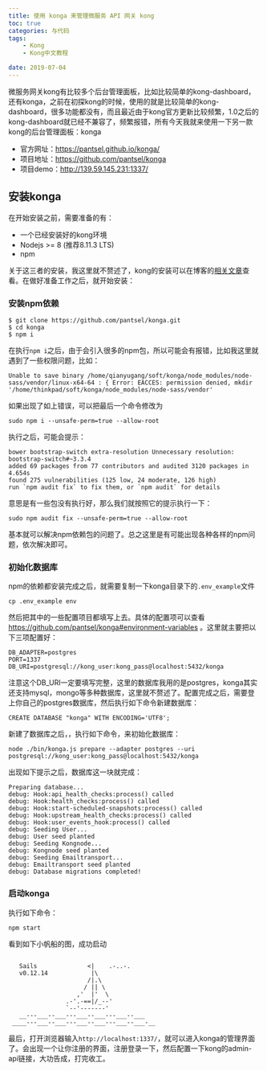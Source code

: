 ```yaml
---
title: 使用 konga 来管理微服务 API 网关 kong
toc: true
categories: 与代码
tags: 
	- Kong
	- Kong中文教程

date: 2019-07-04
---
```


微服务网关kong有比较多个后台管理面板，比如比较简单的kong-dashboard，还有konga，之前在初探kong的时候，使用的就是比较简单的kong-dashboard，很多功能都没有，而且最近由于kong官方更新比较频繁，1.0之后的kong-dashboard就已经不兼容了，频繁报错，所有今天我就来使用一下另一款kong的后台管理面板：konga

- 官方网址：https://pantsel.github.io/konga/
- 项目地址：https://github.com/pantsel/konga
- 项目demo：http://139.59.145.231:1337/

## 安装konga

在开始安装之前，需要准备的有：

- 一个已经安装好的kong环境
- Nodejs >= 8 (推荐8.11.3 LTS)
- npm

关于这三者的安装，我这里就不赘述了，kong的安装可以在博客的[相关文章](http://www.102no.com/archives/tag/kong)查看。在做好准备工作之后，就开始安装：

### 安装npm依赖
```
$ git clone https://github.com/pantsel/konga.git
$ cd konga
$ npm i
```

在执行`npm i`之后，由于会引入很多的npm包，所以可能会有报错，比如我这里就遇到了一些权限问题，比如：
```
Unable to save binary /home/qianyugang/soft/konga/node_modules/node-sass/vendor/linux-x64-64 : { Error: EACCES: permission denied, mkdir '/home/thinkpad/soft/konga/node_modules/node-sass/vendor'

```
如果出现了如上错误，可以把最后一个命令修改为
```
sudo npm i --unsafe-perm=true --allow-root
```

执行之后，可能会提示：
```
bower bootstrap-switch extra-resolution Unnecessary resolution: bootstrap-switch#~3.3.4
added 69 packages from 77 contributors and audited 3120 packages in 4.654s
found 275 vulnerabilities (125 low, 24 moderate, 126 high)
run `npm audit fix` to fix them, or `npm audit` for details
```

意思是有一些包没有执行好，那么我们就按照它的提示执行一下：
```
sudo npm audit fix --unsafe-perm=true --allow-root
```
基本就可以解决npm依赖包的问题了。总之这里是有可能出现各种各样的npm问题，依次解决即可。

### 初始化数据库

npm的依赖都安装完成之后，就需要复制一下konga目录下的`.env_example`文件
```
cp .env_example env
```
然后把其中的一些配置项目都填写上去。具体的配置项可以查看 https://github.com/pantsel/konga#environment-variables 。这里就主要把以下三项配置好：
```
DB_ADAPTER=postgres
PORT=1337
DB_URI=postgresql://kong_user:kong_pass@localhost:5432/konga
```

注意这个DB_URI一定要填写完整，这里的数据库我用的是postgres，konga其实还支持mysql，mongo等多种数据库，这里就不赘述了。配置完成之后，需要登上你自己的postgres数据库，然后执行如下命令新建数据库：
```
CREATE DATABASE "konga" WITH ENCODING='UTF8';
```

新建了数据库之后，，执行如下命令，来初始化数据库：
```
node ./bin/konga.js prepare --adapter postgres --uri postgresql://kong_user:kong_pass@localhost:5432/konga
```
出现如下提示之后，数据库这一块就完成：
```
Preparing database...
debug: Hook:api_health_checks:process() called
debug: Hook:health_checks:process() called
debug: Hook:start-scheduled-snapshots:process() called
debug: Hook:upstream_health_checks:process() called
debug: Hook:user_events_hook:process() called
debug: Seeding User...
debug: User seed planted
debug: Seeding Kongnode...
debug: Kongnode seed planted
debug: Seeding Emailtransport...
debug: Emailtransport seed planted
debug: Database migrations completed!
```

### 启动konga
执行如下命令：
```
npm start
```
看到如下小帆船的图，成功启动
```

   Sails              <|    .-..-.
   v0.12.14            |\
                      /|.\
                     / || \
                   ,'  |'  \
                .-'.-==|/_--'
                `--'-------' 
   __---___--___---___--___---___--___
 ____---___--___---___--___---___--___-__

```

最后，打开浏览器输入`http://localhost:1337/`，就可以进入konga的管理界面了。会出现一个让你注册的界面，注册登录一下，然后配置一下kong的admin-api链接，大功告成，打完收工。


